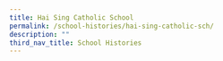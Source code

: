 ```yaml
---
title: Hai Sing Catholic School
permalink: /school-histories/hai-sing-catholic-sch/
description: ""
third_nav_title: School Histories
---
```

